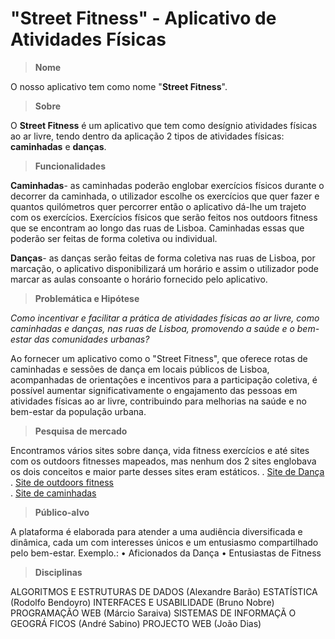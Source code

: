 # "Street Fitness" - Aplicativo de Atividades Físicas 

>__Nome__
>
O nosso aplicativo tem como nome "__Street Fitness__".
>__Sobre__
>
O __Street Fitness__ é um aplicativo que tem como desígnio atividades físicas ao ar livre, tendo dentro da aplicação 2 tipos de atividades físicas: __caminhadas__ e __danças__.
>__Funcionalidades__
>
__Caminhadas__- as caminhadas poderão englobar exercícios físicos durante o decorrer da caminhada, o utilizador escolhe os exercícios que quer fazer e quantos quilómetros quer percorrer então o aplicativo dá-lhe um trajeto com os exercícios. Exercícios físicos que serão feitos nos outdoors fitness que se encontram ao longo das ruas de Lisboa. Caminhadas essas que poderão ser feitas de forma coletiva ou individual. 

__Danças__- as danças serão feitas de forma coletiva nas ruas de Lisboa, por marcação, o aplicativo disponibilizará um horário e assim o utilizador pode marcar as aulas consoante o horário fornecido pelo aplicativo.

>__Problemática e Hipótese__
>
_Como incentivar e facilitar a prática de atividades físicas ao ar livre, como caminhadas e danças, nas ruas de Lisboa, promovendo a saúde e o bem-estar das comunidades urbanas?_

Ao fornecer um aplicativo como o "Street Fitness", que oferece rotas de caminhadas e sessões de dança em locais públicos de Lisboa, acompanhadas de orientações e incentivos para a participação coletiva, é possível aumentar significativamente o engajamento das pessoas em atividades físicas ao ar livre, contribuindo para melhorias na saúde e no bem-estar da população urbana.

>__Pesquisa de mercado__
>
Encontramos vários sites sobre dança, vida fitness exercícios e até sites com os outdoors fitnesses mapeados, mas nenhum dos 2 sites englobava os dois conceitos e maior parte desses sites eram estáticos.
. [Site de Dança](https://jazzy.pt/) 
. [Site de outdoors fitness](https://www.powr.pt/)  
. [Site de caminhadas](https://caminhando.pt/)  

>__Público-alvo__
>
A plataforma é elaborada para atender a uma audiência diversificada e dinâmica, cada um com interesses únicos e um entusiasmo compartilhado pelo bem-estar. Exemplo.:
•	Aficionados da Dança
•	Entusiastas de Fitness

>__Disciplinas__
>
ALGORITMOS E ESTRUTURAS DE DADOS (Alexandre Barão)
ESTATÍSTICA (Rodolfo Bendoyro)
INTERFACES E USABILIDADE (Bruno Nobre)
PROGRAMAÇÃO WEB (Márcio Saraiva)
SISTEMAS DE INFORMAÇÃ O GEOGRÁ FICOS (André Sabino)
PROJECTO WEB (João Dias)






